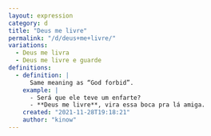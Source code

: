 ```yaml
---
layout: expression
category: d
title: "Deus me livre"
permalink: "/d/deus+me+livre/"
variations:
  - Deus me livra
  - Deus me livre e guarde
definitions:
  - definition: |
      Same meaning as “God forbid”.
    example: |
      - Será que ele teve um enfarte?
      - **Deus me livre**, vira essa boca pra lá amiga.
    created: "2021-11-28T19:18:21"
    author: "kinow"
---
```

